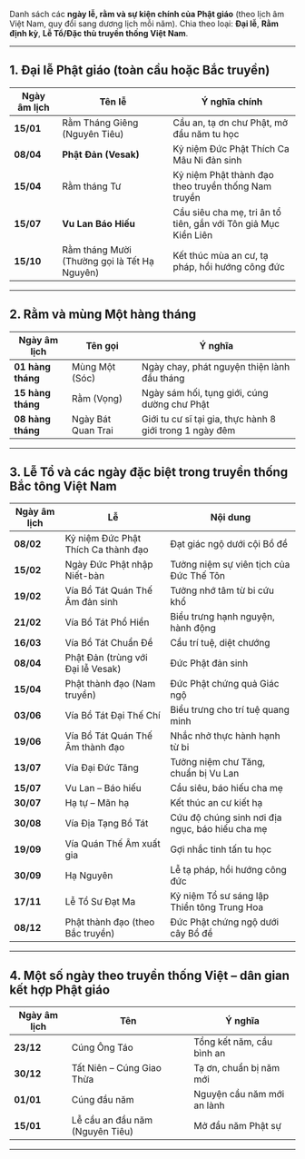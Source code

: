 Danh sách các **ngày lễ, rằm và sự kiện chính của Phật giáo** (theo lịch âm Việt Nam, quy đổi sang dương lịch mỗi năm).
Chia theo loại: **Đại lễ**, **Rằm định kỳ**, **Lễ Tổ/Đặc thù truyền thống Việt Nam**.

---

## 1. Đại lễ Phật giáo (toàn cầu hoặc Bắc truyền)

| Ngày âm lịch | Tên lễ                                       | Ý nghĩa chính                                                  |
| ------------ | -------------------------------------------- | -------------------------------------------------------------- |
| **15/01**    | Rằm Tháng Giêng (Nguyên Tiêu)                | Cầu an, tạ ơn chư Phật, mở đầu năm tu học                      |
| **08/04**    | **Phật Đản (Vesak)**                         | Kỷ niệm Đức Phật Thích Ca Mâu Ni đản sinh                      |
| **15/04**    | Rằm tháng Tư                                 | Kỷ niệm Phật thành đạo theo truyền thống Nam truyền            |
| **15/07**    | **Vu Lan Báo Hiếu**                          | Cầu siêu cha mẹ, tri ân tổ tiên, gắn với Tôn giả Mục Kiền Liên |
| **15/10**    | Rằm tháng Mười (Thường gọi là Tết Hạ Nguyên) | Kết thúc mùa an cư, tạ pháp, hồi hướng công đức                |

---

## 2. Rằm và mùng Một hàng tháng

| Ngày âm lịch      | Tên gọi            | Ý nghĩa                                                  |
| ----------------- | ------------------ | -------------------------------------------------------- |
| **01 hàng tháng** | Mùng Một (Sóc)     | Ngày chay, phát nguyện thiện lành đầu tháng              |
| **15 hàng tháng** | Rằm (Vọng)         | Ngày sám hối, tụng giới, cúng dường chư Phật             |
| **08 hàng tháng** | Ngày Bát Quan Trai | Giới tu cư sĩ tại gia, thực hành 8 giới trong 1 ngày đêm |

---

## 3. Lễ Tổ và các ngày đặc biệt trong truyền thống Bắc tông Việt Nam

| Ngày âm lịch | Lễ                                  | Nội dung                                        |
| ------------ | ----------------------------------- | ----------------------------------------------- |
| **08/02**    | Kỷ niệm Đức Phật Thích Ca thành đạo | Đạt giác ngộ dưới cội Bồ đề                     |
| **15/02**    | Ngày Đức Phật nhập Niết-bàn         | Tưởng niệm sự viên tịch của Đức Thế Tôn         |
| **19/02**    | Vía Bồ Tát Quán Thế Âm đản sinh     | Tưởng nhớ tâm từ bi cứu khổ                     |
| **21/02**    | Vía Bồ Tát Phổ Hiền                 | Biểu trưng hạnh nguyện, hành động               |
| **16/03**    | Vía Bồ Tát Chuẩn Đề                 | Cầu trí tuệ, diệt chướng                        |
| **08/04**    | Phật Đản (trùng với Đại lễ Vesak)   | Đức Phật đản sinh                               |
| **15/04**    | Phật thành đạo (Nam truyền)         | Đức Phật chứng quả Giác ngộ                     |
| **03/06**    | Vía Bồ Tát Đại Thế Chí              | Biểu trưng cho trí tuệ quang minh               |
| **19/06**    | Vía Bồ Tát Quán Thế Âm thành đạo    | Nhắc nhở thực hành hạnh từ bi                   |
| **13/07**    | Vía Đại Đức Tăng                    | Tưởng niệm chư Tăng, chuẩn bị Vu Lan            |
| **15/07**    | Vu Lan – Báo hiếu                   | Cầu siêu, báo hiếu cha mẹ                       |
| **30/07**    | Hạ tự – Mãn hạ                      | Kết thúc an cư kiết hạ                          |
| **30/08**    | Vía Địa Tạng Bồ Tát                 | Cứu độ chúng sinh nơi địa ngục, báo hiếu cha mẹ |
| **19/09**    | Vía Quán Thế Âm xuất gia            | Gợi nhắc tinh tấn tu học                        |
| **30/09**    | Hạ Nguyên                           | Lễ tạ pháp, hồi hướng công đức                  |
| **17/11**    | Lễ Tổ Sư Đạt Ma                     | Kỷ niệm Tổ sư sáng lập Thiền tông Trung Hoa     |
| **08/12**    | Phật thành đạo (theo Bắc truyền)    | Đức Phật chứng ngộ dưới cây Bồ đề               |

---

## 4. Một số ngày theo truyền thống Việt – dân gian kết hợp Phật giáo

| Ngày âm lịch | Tên                             | Ý nghĩa                    |
| ------------ | ------------------------------- | -------------------------- |
| **23/12**    | Cúng Ông Táo                    | Tổng kết năm, cầu bình an  |
| **30/12**    | Tất Niên – Cúng Giao Thừa       | Tạ ơn, chuẩn bị năm mới    |
| **01/01**    | Cúng đầu năm                    | Nguyện cầu năm mới an lành |
| **15/01**    | Lễ cầu an đầu năm (Nguyên Tiêu) | Mở đầu năm Phật sự         |

---
